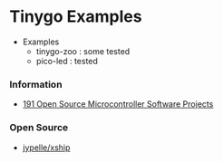 # Tinygo Examples


- Examples
    - tinygo-zoo : some tested
    - pico-led : tested


### Information
- [191 Open Source Microcontroller Software Projects](https://opensourcelibs.com/libs/microcontroller)


### Open Source
- [jypelle/xship](https://github.com/jypelle/xship)





